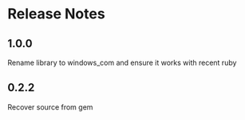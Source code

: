 # Release Notes

## 1.0.0

Rename library to windows_com and ensure it works with recent ruby

## 0.2.2

Recover source from gem
